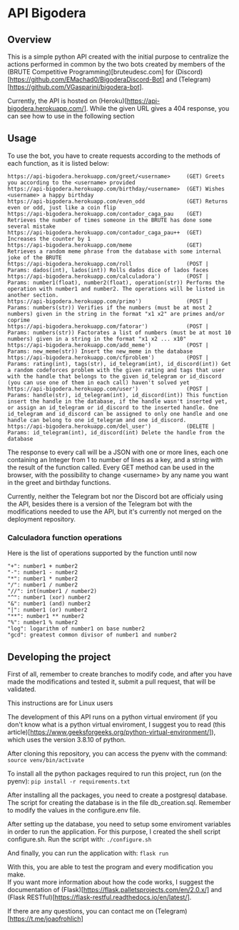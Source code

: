 # API Bigodera

## Overview
This is a simple python API created with the initial purpose to centralize the actions performed in common by the two bots created by members of the (BRUTE Competitive Programming)[bruteudesc.com] for (Discord)[https://github.com/EMachad0/BigoderaDiscord-Bot] and (Telegram)[https://github.com/VGasparini/bigodera-bot].

Currently, the API is hosted on (Heroku)[https://api-bigodera.herokuapp.com/]. While the given URL gives a 404 response, you can see how to use in the following section

## Usage
To use the bot, you have to create requests according to the methods of each function, as it is listed below:

```
https://api-bigodera.herokuapp.com/greet/<username>     (GET) Greets you according to the <username> provided
https://api-bigodera.herokuapp.com/birthday/<username>  (GET) Wishes <username> a happy birthday
https://api-bigodera.herokuapp.com/even_odd             (GET) Returns even or odd, just like a coin flip
https://api-bigodera.herokuapp.com/contador_caga_pau    (GET) Retrieves the number of times someone in the BRUTE has done some several mistake
https://api-bigodera.herokuapp.com/contador_caga_pau++  (GET) Increases the counter by 1
https://api-bigodera.herokuapp.com/meme                 (GET) Retrieves a random meme phrase from the database with some internal joke of the BRUTE
https://api-bigodera.herokuapp.com/roll                 (POST | Params: dados(int), lados(int)) Rolls dados dice of lados faces
https://api-bigodera.herokuapp.com/calculadora')        (POST | Params: number1(float), number2(float), operation(str)) Performs the operation with number1 and number2. The operations will be listed in another section.
https://api-bigodera.herokuapp.com/primo')              (POST | Params: numbers(str)) Verifies if the numbers (must be at most 2 numbers) given in the string in the format "x1 x2" are primes and/or coprime
https://api-bigodera.herokuapp.com/fatorar')            (POST | Params: numbers(str)) Factorates a list of numbers (must be at most 10 numbers) given in a string in the format "x1 x2 ... x10"
https://api-bigodera.herokuapp.com/add_meme')           (POST | Params: new_meme(str)) Insert the new_meme in the database
https://api-bigodera.herokuapp.com/cfproblem')          (POST | Params: rating(int), tags(str), id_telegram(int), id_discord(int)) Get a random codeforces problem with the given rating and tags that user with the handle that belongs to the given id_telegram or id_discord (you can use one of them in each call) haven't solved yet
https://api-bigodera.herokuapp.com/user')               (POST | Params: handle(str), id_telegram(int), id_discord(int)) This function insert the handle in the database, if the handle wasn't inserted yet, or assign an id_telegram or id_discord to the inserted handle. One id_telegram and id_discord can be assigned to only one handle and one handle can belong to one id_telegram and one id_discord.
https://api-bigodera.herokuapp.com/del_user')           (DELETE | Params: id_telegram(int), id_discord(int) Delete the handle from the database
```

The response to every call will be a JSON with one or more lines, each one containing an Integer from 1 to number of lines as a key, and a string with the result of the function called. Every GET method can be used in the browser, with the possibility to change \<username\> by any name you want in the greet and birthday functions.

Currently, neither the Telegram bot nor the Discord bot are officialy using the API, besides there is a version of the Telegram bot with the modifications needed to use the API, but it's currently not merged on the deployment repository.
  
### Calculadora function operations

Here is the list of operations supported by the function until now

```
"+": number1 + number2
"-": number1 - number2
"*": number1 * number2
"/": number1 / number2
"//": int(number1 / number2)
"^": number1 (xor) number2
"&": number1 (and) number2
"|": number1 (or) number2
"**": number1 ** number2
"%": number1 % number2
"log": logarithm of number1 on base number2
"gcd": greatest common divisor of number1 and number2
```

## Developing the project

First of all, remember to create branches to modify code, and after you have made the modifications and tested it, submit a pull request, that will be validated.

This instructions are for Linux users

The development of this API runs on a python virtual enviroment (if you don't know what is a python virtual enviroment, I suggest you to read (this article)[https://www.geeksforgeeks.org/python-virtual-environment/]), which uses the version 3.8.10 of python.  

After cloning this repository, you can access the pyenv with the command:  
`source venv/bin/activate`

To install all the python packages required to run this project, run (on the pyenv):
`pip install -r requirements.txt`

After installing all the packages, you need to create a postgresql database. The script for creating the database is in the file db_creation.sql. Remember to modify the values in the configure.env file.

After setting up the database, you need to setup some enviroment variables in order to run the application. For this purpose, I created the shell script configure.sh. Run the script with:
`./configure.sh`

And finally, you can run the application with:
`flask run`

With this, you are able to test the program and every modification you make.  
If you want more information about how the code works, I suggest the documentation of (Flask)[https://flask.palletsprojects.com/en/2.0.x/] and (Flask RESTful)[https://flask-restful.readthedocs.io/en/latest/].

If there are any questions, you can contact me on (Telegram)[https://t.me/joaofrohlich]
